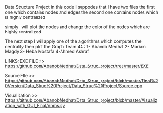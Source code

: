 Data Structure Project 
in this code I suppodes that I have two files
the first one which contains nodes and edges
the second one contains nodes which is highly centralized

simply I will plot the nodes and change the color of the nodes which are highly centralized

The next step I will apply one of the algorithms which computes the centrality then plot the Graph
Team 44 :
1- Abanob Medhat 
2- Mariam Magdy
3- Heba Mostafa
4-Ahmed Ashraf

LINKS:
EXE FILE >>
https://github.com/AbanobMedhat/Data_Struc_project/tree/master/EXE

Source FIle >> https://github.com/AbanobMedhat/Data_Struc_project/blob/master/Final%20Version/Data_Struc%20Project/Data_Struc%20Project/Source.cpp

Visualization >>  https://github.com/AbanobMedhat/Data_Struc_project/blob/master/Visualization_with_GUI_Final/nnms.py

